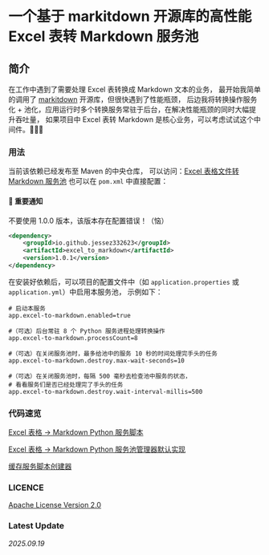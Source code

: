 # 一个基于 markitdown 开源库的高性能 Excel 表转 Markdown 服务池

## 简介

在工作中遇到了需要处理 Excel 表转换成 Markdown 文本的业务，
最开始我简单的调用了 [markitdown](https://github.com/microsoft/markitdown) 开源库，但很快遇到了性能瓶颈，
后边我将转换操作服务化 + 池化，应用运行时多个转换服务常驻于后台，在解决性能瓶颈的同时大幅提升吞吐量，
如果项目中 Excel 表转 Markdown 是核心业务，可以考虑试试这个中间件。🚀🚀🚀

### 用法

当前该依赖已经发布至 Maven 的中央仓库，
可以访问：[Excel 表格文件转 Markdown 服务池](https://central.sonatype.com/artifact/io.github.jessez332623/excel_to_markdown) 
也可以在 `pom.xml` 中直接配置：

#### 📢 重要通知

不要使用 1.0.0 版本，该版本存在配置错误！（恼）

```xml
<dependency>
    <groupId>io.github.jessez332623</groupId>
    <artifactId>excel_to_markdown</artifactId>
    <version>1.0.1</version>
</dependency>
```

在安装好依赖后，可以项目的配置文件中（如 `application.properties` 或 `application.yml`）中启用本服务池，
示例如下：

```properties
# 启动本服务
app.excel-to-markdown.enabled=true

#（可选）后台常驻 8 个 Python 服务进程处理转换操作
app.excel-to-markdown.processCount=8

#（可选）在关闭服务池时，最多给池中的服务 10 秒的时间处理完手头的任务
app.excel-to-markdown.destroy.max-wait-seconds=10

#（可选）在关闭服务池时，每隔 500 毫秒去检查池中服务的状态，
# 看看服务们是否已经处理完了手头的任务
app.excel-to-markdown.destroy.wait-interval-millis=500
```

### 代码速览

[Excel 表格 -> Markdown Python 服务脚本](https://github.com/JesseZ332623/ExcelToMarkdownConverter/blob/main/src/main/resources/py-scripts/table_converter_service.py)

[Excel 表格 -> Markdown Python 服务池管理器默认实现](https://github.com/JesseZ332623/ExcelToMarkdownConverter/blob/main/src/main/java/io/github/jessez332623/excel_to_markdown/impl/DefaultConvertServicePoolManager.java)

[缓存服务脚本创建器](https://github.com/JesseZ332623/ExcelToMarkdownConverter/blob/main/src/main/java/io/github/jessez332623/excel_to_markdown/utils/CachedScriptCreator.java)

### LICENCE

[Apache License Version 2.0](https://github.com/JesseZ332623/ExcelToMarkdownConverter/blob/main/LICENSE)

### Latest Update

*2025.09.19*
